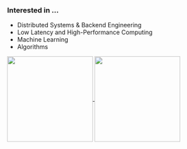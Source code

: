 <h3>Interested in ... </h3>

- Distributed Systems & Backend Engineering 
- Low Latency and High-Performance Computing
- Machine Learning
- Algorithms

<a href="https://github.com/prashundey/convoychat">
  <img height=200 align="center" src="https://github-readme-stats-prashun-deys-projects.vercel.app/api/top-langs/?username=prashundey&size_weight=0.4&count_weight=0.6&langs_count=8&hide=typescript,javascript,html,css&hide_progress=true&card_width=300&theme=buefy" />
</a>
<a href="https://github.com/prashundey/github-readme-stats">
  <img height=200 align="center" src="https://github-readme-stats-prashun-deys-projects.vercel.app/api?username=prashundey&hide=stars,prs&hide_rank=true&show_icons=true&card_width=300&theme=aura" />
</a>
